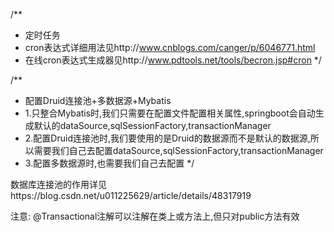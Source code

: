 /**
 *  定时任务
 *  cron表达式详细用法见http://www.cnblogs.com/canger/p/6046771.html
 *  在线cron表达式生成器见http://www.pdtools.net/tools/becron.jsp#cron
 */
 
 
 
/**
 *  配置Druid连接池+多数据源+Mybatis
 *  1.只整合Mybatis时,我们只需要在配置文件配置相关属性,springboot会自动生成默认的dataSource,sqlSessionFactory,transactionManager
 *  2.配置Druid连接池时,我们要使用的是Druid的数据源而不是默认的数据源,所以需要我们自己去配置dataSource,sqlSessionFactory,transactionManager
 *  3.配置多数据源时,也需要我们自己去配置
 */
 
 
 
  数据库连接池的作用详见https://blog.csdn.net/u011225629/article/details/48317919
  
  
  
  注意: @Transactional注解可以注解在类上或方法上,但只对public方法有效
  
  
  
  